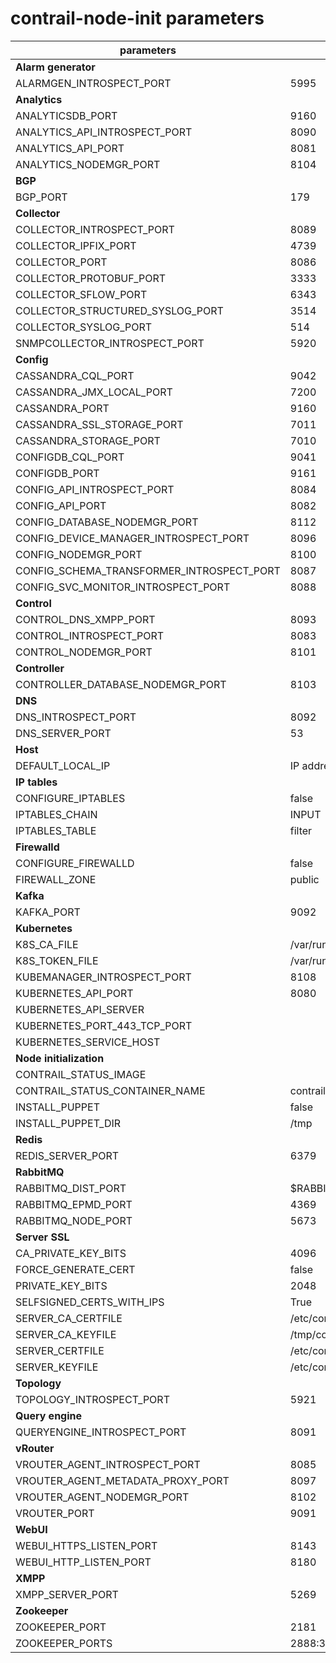 # contrail-node-init parameters

| parameters                                | default                                              |
| ----------------------------------------- | ---------------------------------------------------- |
| **Alarm generator**                       |                                                      |
| ALARMGEN_INTROSPECT_PORT                  | 5995                                                 |
| **Analytics**                             |                                                      |
| ANALYTICSDB_PORT                          | 9160                                                 |
| ANALYTICS_API_INTROSPECT_PORT             | 8090                                                 |
| ANALYTICS_API_PORT                        | 8081                                                 |
| ANALYTICS_NODEMGR_PORT                    | 8104                                                 |
| **BGP**                                   |                                                      |
| BGP_PORT                                  | 179                                                  |
| **Collector**                             |                                                      |
| COLLECTOR_INTROSPECT_PORT                 | 8089                                                 |
| COLLECTOR_IPFIX_PORT                      | 4739                                                 |
| COLLECTOR_PORT                            | 8086                                                 |
| COLLECTOR_PROTOBUF_PORT                   | 3333                                                 |
| COLLECTOR_SFLOW_PORT                      | 6343                                                 |
| COLLECTOR_STRUCTURED_SYSLOG_PORT          | 3514                                                 |
| COLLECTOR_SYSLOG_PORT                     | 514                                                  |
| SNMPCOLLECTOR_INTROSPECT_PORT             | 5920                                                 |
| **Config**                                |                                                      |
| CASSANDRA_CQL_PORT                        | 9042                                                 |
| CASSANDRA_JMX_LOCAL_PORT                  | 7200                                                 |
| CASSANDRA_PORT                            | 9160                                                 |
| CASSANDRA_SSL_STORAGE_PORT                | 7011                                                 |
| CASSANDRA_STORAGE_PORT                    | 7010                                                 |
| CONFIGDB_CQL_PORT                         | 9041                                                 |
| CONFIGDB_PORT                             | 9161                                                 |
| CONFIG_API_INTROSPECT_PORT                | 8084                                                 |
| CONFIG_API_PORT                           | 8082                                                 |
| CONFIG_DATABASE_NODEMGR_PORT              | 8112                                                 |
| CONFIG_DEVICE_MANAGER_INTROSPECT_PORT     | 8096                                                 |
| CONFIG_NODEMGR_PORT                       | 8100                                                 |
| CONFIG_SCHEMA_TRANSFORMER_INTROSPECT_PORT | 8087                                                 |
| CONFIG_SVC_MONITOR_INTROSPECT_PORT        | 8088                                                 |
| **Control**                               |                                                      |
| CONTROL_DNS_XMPP_PORT                     | 8093                                                 |
| CONTROL_INTROSPECT_PORT                   | 8083                                                 |
| CONTROL_NODEMGR_PORT                      | 8101                                                 |
| **Controller**                            |                                                      |
| CONTROLLER_DATABASE_NODEMGR_PORT          | 8103                                                 |
| **DNS**                                   |                                                      |
| DNS_INTROSPECT_PORT                       | 8092                                                 |
| DNS_SERVER_PORT                           | 53                                                   |
| **Host**                                  |                                                      |
| DEFAULT_LOCAL_IP                          | IP address of the NIC performs default routing       |
| **IP tables**                             |                                                      |
| CONFIGURE_IPTABLES                        | false                                                |
| IPTABLES_CHAIN                            | INPUT                                                |
| IPTABLES_TABLE                            | filter                                               |
| **Firewalld**                             |                                                      |
| CONFIGURE_FIREWALLD                       | false                                                |
| FIREWALL_ZONE                             | public                                               |
| **Kafka**                                 |                                                      |
| KAFKA_PORT                                | 9092                                                 |
| **Kubernetes**                            |                                                      |
| K8S_CA_FILE                               | /var/run/secrets/kubernetes.io/serviceaccount/ca.crt |
| K8S_TOKEN_FILE                            | /var/run/secrets/kubernetes.io/serviceaccount/token  |
| KUBEMANAGER_INTROSPECT_PORT               | 8108                                                 |
| KUBERNETES_API_PORT                       | 8080                                                 |
| KUBERNETES_API_SERVER                     |                                                      |
| KUBERNETES_PORT_443_TCP_PORT              |                                                      |
| KUBERNETES_SERVICE_HOST                   |                                                      |
| **Node initialization**                   |                                                      |
| CONTRAIL_STATUS_IMAGE                     |                                                      |
| CONTRAIL_STATUS_CONTAINER_NAME            | contrail-status                                      |
| INSTALL_PUPPET                            | false                                                |
| INSTALL_PUPPET_DIR                        | /tmp                                                 |
| **Redis**                                 |                                                      |
| REDIS_SERVER_PORT                         | 6379                                                 |
| **RabbitMQ**                              |                                                      |
| RABBITMQ_DIST_PORT                        | $RABBITMQ_NODE_PORT + 20000                          |
| RABBITMQ_EPMD_PORT                        | 4369                                                 |
| RABBITMQ_NODE_PORT                        | 5673                                                 |
| **Server SSL**                            |                                                      |
| CA_PRIVATE_KEY_BITS                       | 4096                                                 |
| FORCE_GENERATE_CERT                       | false                                                |
| PRIVATE_KEY_BITS                          | 2048                                                 |
| SELFSIGNED_CERTS_WITH_IPS                 | True                                                 |
| SERVER_CA_CERTFILE                        | /etc/contrail/ssl/certs/ca-cert.pem                  |
| SERVER_CA_KEYFILE                         | /tmp/contrail_ssl_gen/certs/ca.key.pem               |
| SERVER_CERTFILE                           | /etc/contrail/ssl/certs/server.pem                   |
| SERVER_KEYFILE                            | /etc/contrail/ssl/private/server-privkey.pem         |
| **Topology**                              |                                                      |
| TOPOLOGY_INTROSPECT_PORT                  | 5921                                                 |
| **Query engine**                          |                                                      |
| QUERYENGINE_INTROSPECT_PORT               | 8091                                                 |
| **vRouter**                               |                                                      |
| VROUTER_AGENT_INTROSPECT_PORT             | 8085                                                 |
| VROUTER_AGENT_METADATA_PROXY_PORT         | 8097                                                 |
| VROUTER_AGENT_NODEMGR_PORT                | 8102                                                 |
| VROUTER_PORT                              | 9091                                                 |
| **WebUI**                                 |                                                      |
| WEBUI_HTTPS_LISTEN_PORT                   | 8143                                                 |
| WEBUI_HTTP_LISTEN_PORT                    | 8180                                                 |
| **XMPP**                                  |                                                      |
| XMPP_SERVER_PORT                          | 5269                                                 |
| **Zookeeper**                             |                                                      |
| ZOOKEEPER_PORT                            | 2181                                                 |
| ZOOKEEPER_PORTS                           | 2888:3888                                            |
